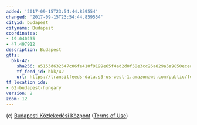 ```yaml
---
added: '2017-09-15T23:54:44.859554'
changed: '2017-09-15T23:54:44.859554'
cityid: budapest
cityname: Budapest
coordinates:
- 19.040235
- 47.497912
description: Budapest
gtfs:
  bkk-42:
    sha256: a5153d632547c06fe410f9199e65f4ad2d0f58e3cc26a829a5a9850ecea25e83
    tf_feed_id: bkk/42
    url: https://transitfeeds-data.s3-us-west-1.amazonaws.com/public/feeds/bkk/42/20170814/gtfs.zip
tf_location_ids:
- 62-budapest-hungary
version: 2
zoom: 12
---
```


(c) [Budapesti Közlekedési Központ](http://www.bkk.hu/en/)
([Terms of Use](http://www.bkk.hu/en/legal-notice/))
